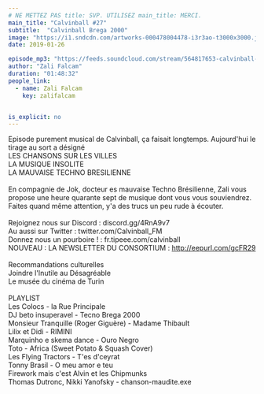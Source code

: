 ```yaml
---
# NE METTEZ PAS title: SVP. UTILISEZ main_title: MERCI.
main_title: "Calvinball #27"
subtitle:  "Calvinball Brega 2000"
image: "https://i1.sndcdn.com/artworks-000478004478-i3r3ao-t3000x3000.jpg"
date: 2019-01-26

episode_mp3: "https://feeds.soundcloud.com/stream/564817653-calvinball-radio-calvinball-27-calvinball-brega-2000.mp3"
author: "Zali Falcam"
duration: "01:48:32"
people_link: 
  - name: Zali Falcam
    key: zalifalcam


is_explicit: no
---
```


<PodcastHeader/>

<!-- ECRIRE LA DESCRIPTION DE L'EPISODE SOUS CETTE LIGNE -->
Episode purement musical de Calvinball, ça faisait longtemps. Aujourd'hui le tirage au sort a désigné <br>LES CHANSONS SUR LES VILLES<br>LA MUSIQUE INSOLITE<br>LA MAUVAISE TECHNO BRESILIENNE<br><br>En compagnie de Jok, docteur es mauvaise Techno Brésilienne, Zali vous propose une heure quarante sept de musique dont vous vous souviendrez. Faites quand même attention, y'a des trucs un peu rude à écouter.<br><br>Rejoignez nous sur Discord : discord.gg/4RnA9v7<br>Au aussi sur Twitter : twitter.com/Calvinball_FM<br>Donnez nous un pourboire ! : fr.tipeee.com/calvinball<br>NOUVEAU : LA NEWSLETTER DU CONSORTIUM : http://eepurl.com/gcFR29<br><br>Recommandations culturelles<br>Joindre l'Inutile au Désagréable<br>Le musée du cinéma de Turin<br><br>PLAYLIST<br>Les Colocs - la Rue Principale<br>DJ beto insuperavel - Tecno Brega 2000<br>Monsieur Tranquille (Roger Giguère) - Madame Thibault<br>Lilix et Didi - RIMINI<br>Marquinho e skema dance - Ouro Negro<br>Toto - Africa (Sweet Potato &amp; Squash Cover)<br>Les Flying Tractors - T'es d'ceyrat<br>Tonny Brasil - O meu amor e teu<br>Firework mais c'est Alvin et les Chipmunks<br>Thomas Dutronc, Nikki Yanofsky - chanson-maudite.exe

